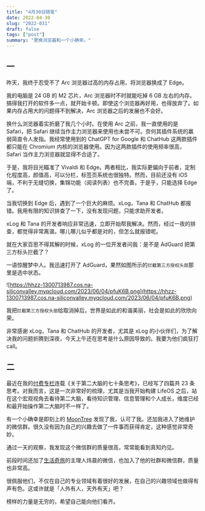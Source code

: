 ```yaml
---
title: "4月30日随笔"
date: 2022-04-30
slug: "2022-031"
draft: false
tags: ["post"]
summary: "更换浏览器和一个小确幸。"
---
```


## 一

昨天，我终于忍受不了 Arc 浏览器过高的内存占用，将浏览器换成了 Edge。

我的电脑是 24 GB 的 M2 芯片，Arc 浏览器时不时就能吃掉 6 GB 左右的内存。搞得我打开的软件多一点，就开始卡顿。即使这个浏览器再好用，也得放弃了。如果内存占用大的问题得不到解决，Arc 浏览器之后的发展也不会好。

换什么浏览器着实折磨了我几个小时。在使用 Arc 之前，我一直使用的是 Safari，把 Safari 继续当作主力浏览器来使用也未尝不可。奈何其插件系统的羸弱简直令人发指。我经常使用到的 ChatGPT for Google 和 ChatHub 这两款插件都只能在 Chromium 内核的浏览器使用。因为这两款插件的使用频率很高，Safari 当作主力浏览器就显得不合适了。

于是，我将目光瞄准了 Vivaldi 和 Edge。两者相比，我实际更偏向于前者，定制化程度高，颜值高，可以分栏，标签页系统也很独特。然而，目前还没有 iOS 端，不利于无缝切换，集锦功能（阅读列表）也不完善。于是乎，只能选择 Edge 了。

当我切换到 Edge 后，遇到了一个巨大的麻烦。xLog，Tana 和 ChatHub 都报错。我用有限的知识排查了一下，没有发现问题，只能求助开发者。

xLog 和 Tana 的开发者响应非常迅速，立即开始帮我解决。然而，经过一夜的排查，都觉得非常离谱。哪儿哪儿似乎都是对的，但怎么就报错呢。

就在大家百思不得其解的时候，xLog 的一位开发者问我：是不是 AdGuard 把第三方标头拦截了？

一语惊醒梦中人。我迅速打开了 AdGuard，果然如图所示的`拦截第三方授权头部`那里是选中状态。

![https://hhzz-1300713987.cos.na-siliconvalley.myqcloud.com/2023/06/04/pfuK6B.png](https://hhzz-1300713987.cos.na-siliconvalley.myqcloud.com/2023/06/04/pfuK6B.png)

我把`拦截第三方授权头部`给取消掉后，世界是如此的和谐美丽，社会是如此的欣欣向荣。

非常感谢 xLog，Tana 和 ChatHub 的开发者，尤其是 xLog 的小伙伴们，为了解决我的问题折腾到深夜，今天上午还在思考是什么原因导致的。我要为他们疯狂打 call。

## 二

最近在我的[付费专栏](https://xiaobot.net/p/ywkh?refer=59b4c4c8-52a3-4dd4-b54b-1a81d7a4fb18)连载《关于第二大脑的七十条思考》，已经写了四篇共 23 条思考。对我而言，这是一次非常好的梳理，尤其是当我开始构建 LifeOS 之后，站在这个宏观视角去看待第二大脑，看待知识管理、信息管理和个人成长，维度已经和最开始操作第二大脑时不一样了。

有一个小确幸是即刻上的 [MoonTree](https://web.okjike.com/u/BEAD0A03-E862-4009-9A5B-E1CAF3E9440E) 发现了我，认可了我。还加我进入了她维护的微信群。很久没有因为自己的兴趣去做了一件事而获得肯定，这种感觉非常奇妙。

通过一天的观察，我发现这个微信群的质量很高，常常能看到真知灼见。

前段时间还加了[生活奇旅](https://weichen.zhubai.love/)的主理人炜晨的微信，也加入了他的社群和微信群，质量也非常高。

很佩服他们，不仅在自己的专业领域有着很好的发展，在自己的兴趣领域也做得有声有色。这或许就是「人外有人，天外有天」吧？

榜样的力量是无穷的，希望自己能向他们看齐。